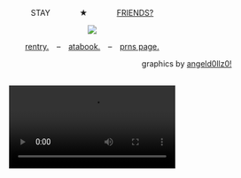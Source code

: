 <p align="center">
  STAY⠀⠀ ⠀ ⠀ ★⠀⠀ ⠀ ⠀ <ins>FRIENDS?</ins>
</p>

<p align="center">
  <img src="https://64.media.tumblr.com/7765e444a3e8864c4b02dc557f796e3d/57d0075b881d8ba5-c3/s540x810/1ff251b9e7d4b181861c8e632bcff1bb2381e2db.pnj"/>
</p>

<p align="center">
  <a href=https://rentry.co/blameshed>rentry.</a> ⠀–⠀ <a href=https://mafioso.atabook.org>atabook.</a> ⠀–⠀ <a href=https://en.pronouns.page/@bluudud>prns page.</a>
</p>

<p align="right">
graphics by <ins>angeld0llz0!</ins>
</p>
<br>
<div align="center">
  <video src="https://github.com/user-attachments/assets/c0370c63-87e6-4211-bf1e-174b1a12c5c4" />
<div/>

